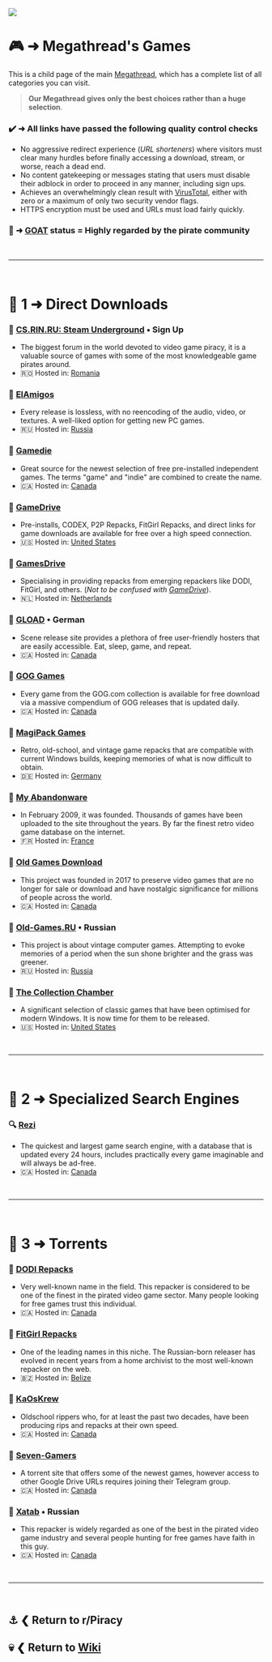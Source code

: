 ![](%%games%%)

# 🎮 ➜ Megathread's **Games**
This is a child page of the main [Megathread](https://www.reddit.com/r/Piracy/wiki/megathread/), which has a complete list of all categories you can visit.
 
>**Our Megathread gives only the best choices rather than a huge selection**.

### ✔️ ➜ All links have passed the following quality control checks
- No aggressive redirect experience (*URL shorteners*) where visitors must clear many hurdles before finally accessing a download, stream, or worse, reach a dead end.
- No content gatekeeping or messages stating that users must disable their adblock in order to proceed in any manner, including sign ups.
- Achieves an overwhelmingly clean result with [VirusTotal](https://www.virustotal.com/gui/home/url), either with zero or a maximum of only two security vendor flags.
- HTTPS encryption must be used and URLs must load fairly quickly.

### 🐐 ➜ [GOAT](https://www.urbandictionary.com/define.php?term=goat) status = Highly regarded by the pirate community

&nbsp;

---

&nbsp;

# 📑 1 ➜ Direct Downloads

### 🐐 [CS.RIN.RU: Steam Underground](https://cs.rin.ru/forum/) • Sign Up
- The biggest forum in the world devoted to video game piracy, it is a valuable source of games with some of the most knowledgeable game pirates around.
- 🇷🇴 Hosted in: [Romania](https://check-host.net/ip-info?host=https%3A%2F%2Fcs.rin.ru%2Fforum%2F&csrf_token=80329e0db73259cd429f139a331bc866e8562bd0)

### 🔗 [ElAmigos](https://elamigos.site/)
- Every release is lossless, with no reencoding of the audio, video, or textures. A well-liked option for getting new PC games.
- 🇷🇺 Hosted in: [Russia](https://check-host.net/ip-info?host=https%3A%2F%2Felamigos.site%2F&csrf_token=3bfab04c5dfd98f4c0de1c0fd4dee7014acaa05b)

### 🔗 [Gamedie](https://gamdie.com/)
- Great source for the newest selection of free pre-installed independent games. The terms "game" and "indie" are combined to create the name.
- 🇨🇦 Hosted in: [Canada](https://check-host.net/ip-info?host=https%3A%2F%2Fgamdie.com%2F&csrf_token=cd8e16b48d84c66a9556e5e0fc81a55723f5b337)

### 🔗 [GameDrive](https://gamedrive.org/)
- Pre-installs, CODEX, P2P Repacks, FitGirl Repacks, and direct links for game downloads are available for free over a high speed connection.
- 🇺🇸 Hosted in: [United States](https://check-host.net/ip-info?host=https%3A%2F%2Fgamedrive.org%2F&csrf_token=93ade2f48968d23eece450780c4342327bfdb3c2)

### 🔗 [GamesDrive](https://gamesdrive.net/)
- Specialising in providing repacks from emerging repackers like DODI, FitGirl, and others. (*Not to be confused with [GameDrive](https://gamedrive.org/)*).
- 🇳🇱 Hosted in: [Netherlands](https://check-host.net/ip-info?host=https%3A%2F%2Fgamesdrive.net%2F&csrf_token=93ade2f48968d23eece450780c4342327bfdb3c2)

### 🔗 [GLOAD](https://gload.to/) • German
- Scene release site provides a plethora of free user-friendly hosters that are easily accessible. Eat, sleep, game, and repeat.
- 🇨🇦 Hosted in: [Canada](https://check-host.net/ip-info?host=https%3A%2F%2Fgload.to%2F&csrf_token=93ade2f48968d23eece450780c4342327bfdb3c2)

### 🔗 [GOG Games](https://gog-games.com/)
- Every game from the GOG.com collection is available for free download via a massive compendium of GOG releases that is updated daily.
- 🇨🇦 Hosted in: [Canada](https://check-host.net/ip-info?host=https%3A%2F%2Fgog-games.com%2F&csrf_token=93ade2f48968d23eece450780c4342327bfdb3c2)

### 🔗 [MagiPack Games](https://www.magipack.games/)
- Retro, old-school, and vintage game repacks that are compatible with current Windows builds, keeping memories of what is now difficult to obtain.
- 🇩🇪 Hosted in: [Germany](https://check-host.net/ip-info?host=https%3A%2F%2Fwww.magipack.games%2F&csrf_token=93ade2f48968d23eece450780c4342327bfdb3c2)

### 🔗 [My Abandonware](https://www.myabandonware.com/)
- In February 2009, it was founded. Thousands of games have been uploaded to the site throughout the years. By far the finest retro video game database on the internet.
- 🇫🇷 Hosted in: [France](https://check-host.net/ip-info?host=https%3A%2F%2Fwww.myabandonware.com%2F&csrf_token=93ade2f48968d23eece450780c4342327bfdb3c2)

### 🔗 [Old Games Download](https://oldgamesdownload.com/)
- This project was founded in 2017 to preserve video games that are no longer for sale or download and have nostalgic significance for millions of people across the world.
- 🇨🇦 Hosted in: [Canada](https://check-host.net/ip-info?host=https%3A%2F%2Foldgamesdownload.com%2F&csrf_token=93ade2f48968d23eece450780c4342327bfdb3c2)

### 🔗 [Old-Games.RU](https://www.old-games.ru/) • Russian
- This project is about vintage computer games. Attempting to evoke memories of a period when the sun shone brighter and the grass was greener.
- 🇷🇺 Hosted in: [Russia](https://check-host.net/ip-info?host=https%3A%2F%2Fwww.old-games.ru%2F&csrf_token=93ade2f48968d23eece450780c4342327bfdb3c2)

### 🔗 [The Collection Chamber](https://collectionchamber.blogspot.com/)
- A significant selection of classic games that have been optimised for modern Windows. It is now time for them to be released.
- 🇺🇸 Hosted in: [United States](https://check-host.net/ip-info?host=https%3A%2F%2Fcollectionchamber.blogspot.com%2F&csrf_token=93ade2f48968d23eece450780c4342327bfdb3c2)

&nbsp;

---

&nbsp;

# 📑 2 ➜ Specialized Search Engines

### 🔍 [Rezi](https://rezi.one/)
- The quickest and largest game search engine, with a database that is updated every 24 hours, includes practically every game imaginable and will always be ad-free.
- 🇨🇦 Hosted in: [Canada](https://check-host.net/ip-info?host=https%3A%2F%2Frezi.one%2F&csrf_token=83934759463bf6f01e048eb6ee27e5fbc3bff90d)

&nbsp;

---

&nbsp;

# 📑 3 ➜ Torrents

### 🐐 [DODI Repacks](https://dodi-repacks.site/)
- Very well-known name in the field. This repacker is considered to be one of the finest in the pirated video game sector. Many people looking for free games trust this individual.
- 🇨🇦 Hosted in: [Canada](https://check-host.net/ip-info?host=https%3A%2F%2Fdodi-repacks.site%2F&csrf_token=3bfab04c5dfd98f4c0de1c0fd4dee7014acaa05b)

### 🐐 [FitGirl Repacks](https://fitgirl-repacks.site/)
- One of the leading names in this niche. The Russian-born releaser has evolved in recent years from a home archivist to the most well-known repacker on the web.
- 🇧🇿 Hosted in: [Belize](https://check-host.net/ip-info?host=https%3A%2F%2Ffitgirl-repacks.site%2F&csrf_token=3bfab04c5dfd98f4c0de1c0fd4dee7014acaa05b)

### 🧲 [KaOsKrew](https://kaoskrew.org/)
- Oldschool rippers who, for at least the past two decades, have been producing rips and repacks at their own speed.
- 🇨🇦 Hosted in: [Canada](https://check-host.net/ip-info?host=https%3A%2F%2Fkaoskrew.org%2F&csrf_token=3bfab04c5dfd98f4c0de1c0fd4dee7014acaa05b)

### 🧲 [Seven-Gamers](https://www.seven-gamers.com/)
- A torrent site that offers some of the newest games, however access to other Google Drive URLs requires joining their Telegram group.
- 🇨🇦 Hosted in: [Canada](https://check-host.net/ip-info?host=https%3A%2F%2Fwww.seven-gamers.com%2F&csrf_token=93ade2f48968d23eece450780c4342327bfdb3c2)

### 🧲 [Xatab](https://byxatab.com/) • Russian
- This repacker is widely regarded as one of the best in the pirated video game industry and several people hunting for free games have faith in this guy.
- 🇨🇦 Hosted in: [Canada](https://check-host.net/ip-info?host=https%3A%2F%2Fbyxatab.com%2F&csrf_token=b762d5eeada699745d9a1e4f7137859cf49a86dd)

&nbsp;

---

&nbsp;

⚓ ❮ Return to **r/Piracy**
---
💀 ❮ Return to [**Wiki**](https://www.reddit.com/r/Piracy/wiki/index/)
---